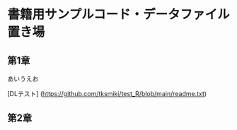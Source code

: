 # 書籍用サンプルコード・データファイル置き場

## 第1章
あいうえお

[DLテスト] (https://github.com/tksmiki/test_R/blob/main/readme.txt)

## 第2章
